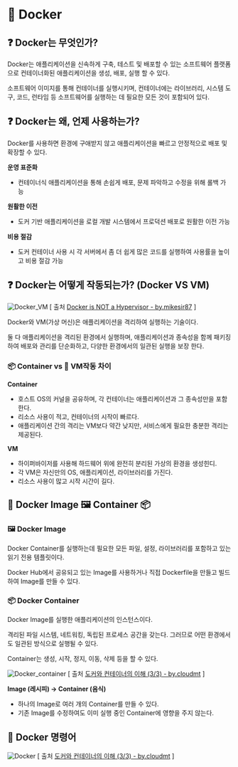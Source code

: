 # 🐬 Docker

## ❓ Docker는 무엇인가?
Docker는 애플리케이션을 신속하게 구축, 테스트 및 배포할 수 있는 소프트웨어 플랫폼으로 컨테이너화된 애플리케이션을 생성, 배포, 실행 할 수 있다.

소프트웨어 이미지를 통해 컨테이너를 실행시키며, 컨테이너에는 라이브러리, 시스템 도구, 코드, 런타임 등 소프트웨어를 실행하는 데 필요한 모든 것이 포함되어 있다. 


## ❓ Docker는 왜, 언제 사용하는가?
Docker를 사용하면 환경에 구애받지 않고 애플리케이션을 빠르고 안정적으로 배포 및 확장할 수 있다. 

**운영 표준화** 
- 컨테이너식 애플리케이션을 통해 손쉽게 배포, 문제 파악하고 수정을 위해 롤백 가능

**원활한 이전** 

- 도커 기반 애플리케이션을 로컬 개발 시스템에서 프로덕션 배포로 원활한 이전 가능

**비용 절감**

- 도커 컨테이너 사용 시 각 서버에서 좀 더 쉽게 많은 코드를 실행하여 사용률을 높이고 비용 절감 가능


## ❓ Docker는 어떻게 작동되는가? (Docker VS VM)

![Docker_VM](https://github.com/Dayoung1014/TIL/assets/58163364/6a5ed213-0fde-49ad-a415-7fe13f19a84e)
[ 출처 [Docker is NOT a Hypervisor - by.mikesir87](https://blog.mikesir87.io/2017/05/docker-is-not-a-hypervisor/) ]

Docker와 VM(가상 머신)은 애플리케이션을 격리하여 실행하는 기술이다.

둘 다 애플리케이션을 격리된 환경에서 실행하며, 애플리케이션과 종속성을 함께 패키징하여 배포와 관리를 단순화하고, 다양한 환경에서의 일관된 실행을 보장 한다.

### 📦 Container vs 🤖 VM작동 차이

**Container**

- 호스트 OS의 커널을 공유하며, 각 컨테이너는 애플리케이션과 그 종속성만을 포함한다.
- 리소스 사용이 적고, 컨테이너의 시작이 빠르다.
- 애플리케이션 간의 격리는 VM보다 약간 낮지만, 서비스에게 필요한 충분한 격리는 제공된다.

**VM**

- 하이퍼바이저를 사용해 하드웨어 위에 완전히 분리된 가상의 환경을 생성힌디.
- 각 VM은 자신만의 OS, 애플리케이션, 라이브러리를 가진다.
- 리소스 사용이 많고 시작 시간이 길다.


## 🐬 Docker Image 🖼️ Container 📦

### 🖼️ Docker Image

Docker Container를 실행하는데 필요한 모든 파일, 설정, 라이브러리를 포함하고 있는 읽기 전용 템플릿이다.

Docker Hub에서 공유되고 있는 Image를 사용하거나 직접 Dockerfile을 만들고 빌드하여 Image를 만들 수 있다.

### 📦 Docker Container

Docker Image를 실행한 애플리케이션의 인스턴스이다.

격리된 파일 시스템, 네트워킹, 독립된 프로세스 공간을 갖는다. 그러므로 어떤 환경에서도 일관된 방식으로 실행될 수 있다.

Container는 생성, 시작, 정지, 이동, 삭제 등을 할 수 있다.

![Docker_container](https://github.com/Dayoung1014/TIL/assets/58163364/67b362c4-63a8-4441-a6df-482c27310414)
[ 출처 [도커와 컨테이너의 이해 (3/3) - by.cloudmt](https://tech.cloudmt.co.kr/2022/06/29/%EB%8F%84%EC%BB%A4%EC%99%80-%EC%BB%A8%ED%85%8C%EC%9D%B4%EB%84%88%EC%9D%98-%EC%9D%B4%ED%95%B4-3-3-docker-image-dockerfile-docker-compose/) ]

**Image (레시피) → Container (음식)**
- 하나의 Image로 여러 개의 Container를 만들 수 있다.
- 기존 Image를 수정하여도 이미 실행 중인 Container에 영향을 주지 않는다.


## 📝 Docker 명령어 
![Docker](https://github.com/Dayoung1014/TIL/assets/58163364/80162997-03f3-4e9a-b2ae-11cf0d8e0904)
[ 출처 [도커와 컨테이너의 이해 (3/3) - by.cloudmt](https://tech.cloudmt.co.kr/2022/06/29/%EB%8F%84%EC%BB%A4%EC%99%80-%EC%BB%A8%ED%85%8C%EC%9D%B4%EB%84%88%EC%9D%98-%EC%9D%B4%ED%95%B4-3-3-docker-image-dockerfile-docker-compose/) ]

